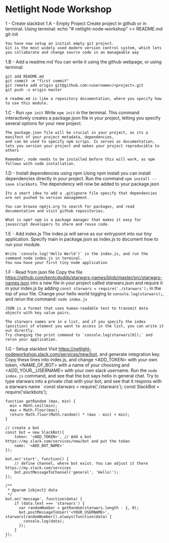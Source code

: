 # Netlight Node Workshop

1 - Create slackbot
  1.A - Empty Project
    Create project in github or in terminal. Using terminal:
    echo "# netlight-node-workshop" >> README.md
    git init

    You have now setup an initial empty git project.
    Git is the most widely used modern version control system, which lets you collaborate and change source code in an manageable way

  1.B - Add a readme.md
    You can write it using the github webpage, or using terminal:

    git add README.md
    git commit -m "first commit"
    git remote add origin git@github.com:<username>/<project>.git
    git push -u origin master

    A readme.md is like a repository documentation, where you specify how to use this module.

  1.C - Run `npm init`
    Write `npm init` in the terminal. This command interactively creates a package.json file in your project,
    letting you specify several options for your new project.

    The package.json file will be crucial in your project, as its a manifest of your project metadata, dependencies,
    and can be used to specify npm scrips. Is serves as documentation, lets you version your project and makes your project reproducible to others

    Remember, node needs to be installed before this will work, as npm follows with node installation.

  1.D - Install dependencies using npm
    Using npm install <package-name> you can install dependencies directly in your project.
    Run the command `npm install --save slackbots`. The dependency will now be added to your package.json

    Its a smart idea to add a .gitignore file specify that dependencies are not pushed to version management.

    You can browse npmjs.org to search for packages, and read documentation and visit github repositories.

    What is npm? npm is a package manager that makes it easy for javascript developers to share and reuse code.

  1.E - Add index.js
    The index.js will serve as our entrypoint into our tiny application.
    Specify main in package.json as index.js to document how to run your module.

    Write `console.log('Hello World')` in the index.js, and run the command node index.js in terminal.
    You now have your first tiny node application

  1.F - Read from json file
    Copy the file https://github.com/kentcdodds/starwars-names/blob/master/src/starwars-names.json into a new file in your project called starwars.json
    and require it in your index.js by adding `const starwars = require('./starwars');` in the top of your file.
    Change your hello world logging to `console.log(starwars);`, and rerun the command: `node index.js`

    JSON is a format that uses human-readable text to transmit data objects with key value pairs.

    The starwars names are in a list, and if you specify the index (position) of element you want to access in the list, you can write it out directly.
    Try changing the print command to `console.log(starwars[0]);` and rerun your application.

  1.G - Setup slackbot
    Visit https://netlight-nodeworkshop.slack.com/services/new/bot, and generate integration key.
    Copy these lines into index.js, and change <ADD_TOKEN> with your own token, <NAME_OF_BOT> with a name of your choosing and <ADD_YOUR__USERNAME> with your
    own slack username. Run the `node index.js` command, and see that the bot says hello in general chat. Try to type starwars into a private chat with
    your bot, and see that it respons with a starwars name
    `
    const starwars = require('./starwars');
    const SlackBot = require('slackbots');

    function getRandom (max, min) {
      min = Math.ceil(min);
      max = Math.floor(max);
      return Math.floor(Math.random() * (max - min) + min);
    }

    // create a bot
    const bot = new SlackBot({
        token: '<ADD_TOKEN>', // Add a bot https://my.slack.com/services/new/bot and put the token
        name: '<ADD_BOT_NAME>'
    });

    bot.on('start', function() {
        // define channel, where bot exist. You can adjust it there https://my.slack.com/services
        bot.postMessageToChannel('general', 'Hello!');
    });

    /**
     * @param {object} data
     */
    bot.on('message', function(data) {
        if (data.text === 'starwars') {
          var randomNumber = getRandom(starwars.length - 1, 0);
          bot.postMessageToUser('<YOUR_USERNAME>', starwars[randomNumber]).always(function(data) {
            console.log(data);
          });
        }
    });
    `
